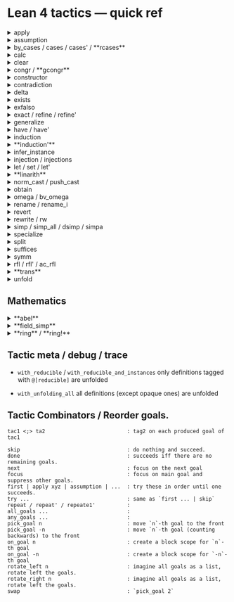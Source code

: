 # Lean 4 tactics — quick ref

<details><summary> apply </summary>
</details>

<details><summary> assumption </summary>
+ close the goal with a hypothesis, or fail.
+ included by `trivial`
</details>

<details><summary> by_cases / cases / cases' / **rcases** </summary>
TODO
</details>

<details><summary> calc </summary>
Proof by calculation. Also works for inequality.
```lean
calc
  blah = blah1  := by ...
  _    = blah2  := by ...
  _    = blah3  := by ...
  _    = target := by ...
```
</details>

<details><summary> clear </summary>
removes the given hypotheses, or fails if there are remaining references to a hypothesis
</details>

<details><summary> congr / **gcongr** </summary>
+ congr:
  For example, given `⊢ f (g (x + y)) = f (g (y + x))`,
  `congr` produces the goals `⊢ x = y` and `⊢ y = x`,
  while `congr 2` produces the intended `⊢ x + y = y + x`.
+ **gcongr**:
  generalized congr. also work for inequality
</details>

<details><summary> constructor </summary>
If the main goal's target type is an inductive type, `constructor` solves it with
the first matching constructor, or else fails.
</details>

<details><summary> contradiction </summary>
+ closes the main goal if its hypotheses are "trivially contradictory".
+ included by `trivial`
</details>

<details><summary> delta </summary>
`delta id1 id2 ...` delta-expands the definitions `id1`, `id2`, ....
This is a low-level tactic, it will expose how recursive definitions have been compiled by Lean.
</details>

<details><summary> exists </summary>
`exists e₁, e₂, ...` is shorthand for `refine ⟨e₁, e₂, ...⟩; try trivial`.
</details>

<details><summary> exfalso </summary>
turn the goal into False
</details>

<details><summary> exact / refine / refine' </summary>
+ `exact e` : close the goal using `e`
+ refine is similar to exact, but allow holes, which are turned into new goals.
e.g., `refine succ_lt_succ (Nat.lt_trans ?_ (lt_succ_self _))`
+ refine' is similar to refine, but unsolved `_` and implicit parameters are also turned into new goals.
</details>

<details><summary> generalize </summary>
```lean
example : 2 + 3 = 5 := by
  -- Goals (1)
  -- ⊢ 2 + 3 = 5
  generalize h : 3 = x
  -- Goals (1)
  -- x : ℕ
  -- h : 3 = x
  -- ⊢ 2 + x = 5
  rw [← h]
```
</details>

<details><summary> have / have' </summary>
+ have: TODO
+ have': similar to refine'
</details>

<details><summary> induction </summary>
</details>

<details><summary> **induction'** </summary>
+ induction on list length: `induction' ih : l.length generalizing l`
+ strong induction on list length: `induction' ih : l.length using Nat.case_strong_induction_on generalizing l`
</details>

<details><summary> infer_instance </summary>
`exact inferInstance`
</details>

<details><summary> injection / injections </summary>
+ injection : from `(a::b) = (c::d)` we derive `a=c` and `b=d`.
+ injections: do it recursively.
</details>

<details><summary> let / set / let' </summary>
```lean
example : 2 + 3 = 5 := by
  -- Goals (1)
  -- ⊢ 2 + 3 = 5
  set x := 3 with h
  -- Goals (1)
  -- x : ℕ := 3
  -- h : x = 3
  -- ⊢ 2 + x = 5
```
+ let': similar to refine'
</details>

<details><summary> **linarith** </summary>
linear (in)equalities over ℕ, ℤ, and ℚ
</details>

<details><summary> norm_cast / push_cast </summary>
</details>

<details><summary> obtain </summary>
example {a b : Nat} (h : a ≤ b ∧ b ≤ a) : a = b := by
  obtain ⟨h1, h2⟩ := h
  exact Nat.eq_of_le_of_lt_succ h2 $ Nat.lt_succ_of_le h1
</details>

<details><summary> omega / bv_omega </summary>
+ omega: solve integer / natural number linear problems
+ bv_omega: additional helper with BitVec
</details>

<details><summary> rename / rename_i </summary>
```lean
example : ∀ e a b c d : Nat, a = b → a = d → a = c → c = b := by
  intros
  -- Goals (1)
  -- e a³ b c d : ℕ
  -- a² : a³ = b
  -- a¹ : a³ = d
  -- a : a³ = c
  -- ⊢ c = b
  rename _ = _ => hac -- rename last type of _ = _ to hac
  rename_i hab _      -- rename last unnamed hypothesis with _, second last with hab
  -- Goals (1)
  -- e a¹ b c d : ℕ
  -- hab : a¹ = b
  -- a : a¹ = d
  -- hac : a¹ = c
  -- ⊢ c = b
  apply Eq.trans
  apply Eq.symm
  exact hac
  exact hab
```
</details>


<details><summary> revert </summary>
move the hypothesis into goal.
</details>

<details><summary> rewrite / rw </summary>
```lean
example (n : ℕ) (h : n = 2 + 2) : n = 4 := by
  -- ⊢ n = 4
  rw [(by rfl : 4 = 2 + 2)]
  -- ⊢ n = 2 + 2
```
</details>

<details><summary> simp / simp_all / dsimp / simpa </summary>
+ simp
+ simp_all : stronger `simp [*] at *`
+ dsimp: definitional simp
+ simpa: closing form. `simpa [...]` or `simpa [...] using e`.
</details>

<details><summary> specialize </summary>
</details>

<details><summary> split </summary>
</details>

<details><summary> suffices </summary>
TODO
</details>

<details><summary> symm </summary>
convert `a = b` to `b = a`.
</details>


<details><summary> rfl / rfl' / ac_rfl </summary>
+ `rfl`    : trying to close the goal by reflexivity. included by `trivial`
+ `rfl'`   : `set_option smartUnfolding false in with_unfolding_all rfl`
+ `ac_rfl` : `example (a b c d : Nat) : a + b + c + d = d + (b + c) + a := by ac_rfl`
</details>

<details><summary> **trans** </summary>
turn `a = b` into `a = ?` and `? = b`
</details>

<details><summary> unfold </summary>
+ `unfold id` unfolds definition `id`.
+ `unfold id1 id2 ...` is equivalent to `unfold id1; unfold id2; ...`.
</details>

## Mathematics

<details><summary> **abel** </summary>
</details>

<details><summary> **field_simp** </summary>
</details>

<details><summary> **ring** / **ring!** </summary>
</details>

## Tactic meta / debug / trace

+ `with_reducible` / `with_reducible_and_instances`
   only definitions tagged with `@[reducible]` are unfolded

+ `with_unfolding_all`
   all definitions (except opaque ones) are unfolded

## Tactic Combinators / Reorder goals.

```
tac1 <;> ta2                          : tag2 on each produced goal of tac1

skip                                  : do nothing and succeed.
done                                  : succeeds iff there are no remaining goals.
next                                  : focus on the next goal
focus                                 : focus on main goal and suppress other goals.
first | apply xyz | assumption | ...  : try these in order until one succeeds.
try ...                               : same as `first ... | skip`
repeat / repeat' / repeate1'          :
all_goals ...                         :
any_goals ...                         :
pick_goal n                           : move `n`-th goal to the front
pick_goal -n                          : move `n`-th goal (counting backwards) to the front
on_goal n                             : create a block scope for `n`-th goal
on_goal -n                            : create a block scope for `-n`-th goal
rotate_left n                         : imagine all goals as a list, rotate left the goals.
rotate_right n                        : imagine all goals as a list, rotate left the goals.
swap                                  : `pick_goal 2`
```

